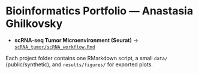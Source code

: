 # Bioinformatics Portfolio — Anastasia Ghilkovsky

- **scRNA-seq Tumor Microenvironment (Seurat)** → [`scRNA_tumor/scRNA_workflow.Rmd`](scRNA_tumor/scRNA_workflow.Rmd)

Each project folder contains one RMarkdown script, a small `data/` (public/synthetic), and `results/figures/` for exported plots.
